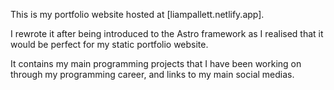 This is my portfolio website hosted at [liampallett.netlify.app]. 

I rewrote it after being introduced to the Astro framework as I realised that it would be perfect for my static portfolio website. 

It contains my main programming projects that I have been working on through my programming career, and links to my main social medias.
